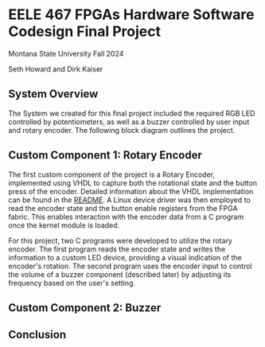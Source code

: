 # EELE 467 FPGAs Hardware Software Codesign Final Project
Montana State University Fall 2024

Seth Howard and Dirk Kaiser

## System Overview
The System we created for this final project included the required RGB LED controlled by potentiometers, as well as a buzzer controlled by user input and rotary encoder. The following block diagram outlines the project.

## Custom Component 1: Rotary Encoder
The first custom component of the project is a Rotary Encoder, implemented using VHDL to capture both the rotational state and the button press of the encoder. Detailed information about the VHDL implementation can be found in the [README](../hdl/rotary/README.md). A Linux device driver was then employed to read the encoder state and the button enable registers from the FPGA fabric. This enables interaction with the encoder data from a C program once the kernel module is loaded.

For this project, two C programs were developed to utilize the rotary encoder. The first program reads the encoder state and writes the information to a custom LED device, providing a visual indication of the encoder's rotation. The second program uses the encoder input to control the volume of a buzzer component (described later) by adjusting its frequency based on the user's setting.
## Custom Component 2: Buzzer

 ## Conclusion